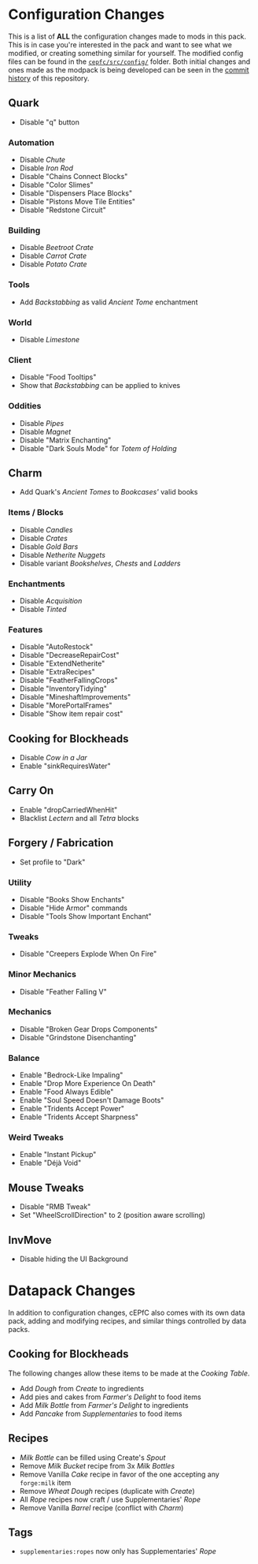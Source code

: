 # Configuration Changes

This is a list of **ALL** the configuration changes made to mods in this pack. This is in case you're interested in the pack and want to see what we modified, or creating something similar for yourself. The modified config files can be found in the [`cepfc/src/config/`](cepfc/src/config/) folder. Both initial changes and ones made as the modpack is being developed can be seen in the [commit history](https://github.com/copygirl/cepfc/commits/master) of this repository.

## Quark
- Disable "q" button
### Automation
- Disable *Chute*
- Disable *Iron Rod*
- Disable "Chains Connect Blocks"
- Disable "Color Slimes"
- Disable "Dispensers Place Blocks"
- Disable "Pistons Move Tile Entities"
- Disable "Redstone Circuit"
### Building
- Disable *Beetroot Crate*
- Disable *Carrot Crate*
- Disable *Potato Crate*
### Tools
- Add *Backstabbing* as valid *Ancient Tome* enchantment
### World
- Disable *Limestone*
### Client
- Disable "Food Tooltips"
- Show that *Backstabbing* can be applied to knives
### Oddities
- Disable *Pipes*
- Disable *Magnet*
- Disable "Matrix Enchanting"
- Disable "Dark Souls Mode" for *Totem of Holding*

## Charm
- Add Quark's *Ancient Tomes* to *Bookcases'* valid books
### Items / Blocks
- Disable *Candles*
- Disable *Crates*
- Disable *Gold Bars*
- Disable *Netherite Nuggets*
- Disable variant *Bookshelves*, *Chests* and *Ladders*
### Enchantments
- Disable *Acquisition*
- Disable *Tinted*
### Features
- Disable "AutoRestock"
- Disable "DecreaseRepairCost"
- Disable "ExtendNetherite"
- Disable "ExtraRecipes"
- Disable "FeatherFallingCrops"
- Disable "InventoryTidying"
- Disable "MineshaftImprovements"
- Disable "MorePortalFrames"
- Disable "Show item repair cost"

## Cooking for Blockheads
- Disable *Cow in a Jar*
- Enable "sinkRequiresWater"

## Carry On
- Enable "dropCarriedWhenHit"
- Blacklist *Lectern* and all *Tetra* blocks

## Forgery / Fabrication
- Set profile to "Dark"
### Utility
- Disable "Books Show Enchants"
- Disable "Hide Armor" commands
- Disable "Tools Show Important Enchant"
### Tweaks
- Disable "Creepers Explode When On Fire"
### Minor Mechanics
- Disable "Feather Falling V"
### Mechanics
- Disable "Broken Gear Drops Components"
- Disable "Grindstone Disenchanting"
### Balance
- Enable "Bedrock-Like Impaling"
- Enable "Drop More Experience On Death"
- Enable "Food Always Edible"
- Enable "Soul Speed Doesn't Damage Boots"
- Enable "Tridents Accept Power"
- Enable "Tridents Accept Sharpness"
### Weird Tweaks
- Enable "Instant Pickup"
- Enable "Déjà Void"

## Mouse Tweaks
- Disable "RMB Tweak"
- Set "WheelScrollDirection" to 2 (position aware scrolling)

## InvMove
- Disable hiding the UI Background


# Datapack Changes

In addition to configuration changes, cEPfC also comes with its own data pack, adding and modifying recipes, and similar things controlled by data packs.

## Cooking for Blockheads
The following changes allow these items to be made at the *Cooking Table*.
- Add *Dough* from *Create* to ingredients
- Add pies and cakes from *Farmer's Delight* to food items
- Add *Milk Bottle* from *Farmer's Delight* to ingredients
- Add *Pancake* from *Supplementaries* to food items

## Recipes
- *Milk Bottle* can be filled using Create's *Spout*
- Remove *Milk Bucket* recipe from 3x *Milk Bottles*
- Remove Vanilla *Cake* recipe in favor of the one accepting any `forge:milk` item
- Remove *Wheat Dough* recipes (duplicate with *Create*)
- All *Rope* recipes now craft / use Supplementaries' *Rope*
- Remove Vanilla *Barrel* recipe (conflict with *Charm*)

## Tags
- `supplementaries:ropes` now only has Supplementaries' *Rope*
